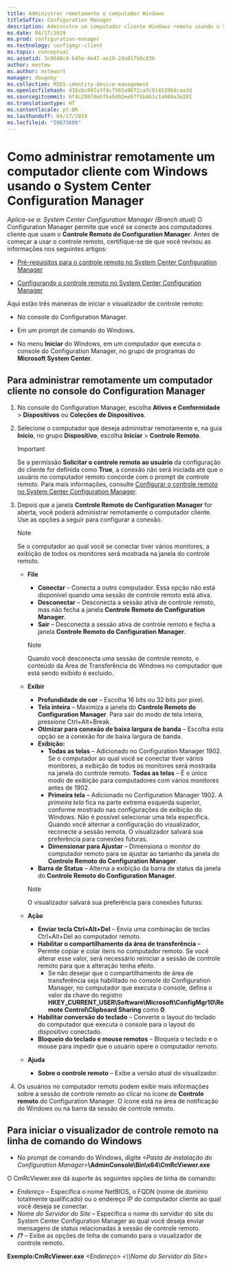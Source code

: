 ```yaml
---
title: Administrar remotamente o computador Windows
titleSuffix: Configuration Manager
description: Administre um computador cliente Windows remoto usando o System Center Configuration Manager.
ms.date: 04/17/2019
ms.prod: configuration-manager
ms.technology: configmgr-client
ms.topic: conceptual
ms.assetid: 3c9648c4-645e-4e47-ae10-2da817b8c83b
author: mestew
ms.author: mstewart
manager: dougeby
ms.collection: M365-identity-device-management
ms.openlocfilehash: d16cbc892a3f4c7565a9672ca7c0145396dcaa3d
ms.sourcegitcommit: 6f4c2987debfba5d02ee67f6b461c1a988a3e201
ms.translationtype: HT
ms.contentlocale: pt-BR
ms.lasthandoff: 04/17/2019
ms.locfileid: "59673608"
---
```

# <a name="how-to-remotely-administer-a-windows-client-computer-by-using-system-center-configuration-manager"></a>Como administrar remotamente um computador cliente com Windows usando o System Center Configuration Manager

*Aplica-se a: System Center Configuration Manager (Branch atual)* O Configuration Manager permite que você se conecte aos computadores cliente que usam o **Controle Remoto do Configuration Manager**. Antes de começar a usar o controle remoto, certifique-se de que você revisou as informações nos seguintes artigos:  

-   [Pré-requisitos para o controle remoto no System Center Configuration Manager](../../../../core/clients/manage/remote-control/prerequisites-for-remote-control.md)  

-   [Configurando o controle remoto no System Center Configuration Manager](../../../../core/clients/manage/remote-control/configuring-remote-control.md)  

Aqui estão três maneiras de iniciar o visualizador de controle remoto:  

-   No console do Configuration Manager.  

-   Em um prompt de comando do Windows.  

-   No menu **Iniciar** do Windows, em um computador que executa o console do Configuration Manager, no grupo de programas do **Microsoft System Center**.  

## <a name="to-remotely-administer-a-client-computer-from-the-configuration-manager-console"></a>Para administrar remotamente um computador cliente no console do Configuration Manager  

1.  No console do Configuration Manager, escolha **Ativos e Conformidade** > **Dispositivos** ou **Coleções de Dispositivos**.  

3.  Selecione o computador que deseja administrar remotamente e, na guia **Início**, no grupo **Dispositivo**, escolha **Iniciar** > **Controle Remoto**.  

    > [!IMPORTANT]  
    >  Se a permissão **Solicitar o controle remoto ao usuário** da configuração do cliente for definida como **True**, a conexão não será iniciada até que o usuário no computador remoto concorde com o prompt de controle remoto. Para mais informações, consulte [Configurar o controle remoto no System Center Configuration Manager](../../../../core/clients/manage/remote-control/configuring-remote-control.md).  

4.  Depois que a janela **Controle Remoto do Configuration Manager** for aberta, você poderá administrar remotamente o computador cliente. Use as opções a seguir para configurar a conexão.  

    > [!NOTE]  
    >  Se o computador ao qual você se conectar tiver vários monitores, a exibição de todos os monitores será mostrada na janela do controle remoto.  

    -   **File**
        - **Conectar** – Conecta a outro computador. Essa opção não está disponível quando uma sessão de controle remoto está ativa.  
        -   **Desconectar** – Desconecta a sessão ativa de controle remoto, mas não fecha a janela **Controle Remoto do Configuration Manager**.  
        - **Sair** – Desconecta a sessão ativa de controle remoto e fecha a janela **Controle Remoto do Configuration Manager**.  

        > [!NOTE]  
        >  Quando você desconecta uma sessão de controle remoto, o conteúdo da Área de Transferência do Windows no computador que está sendo exibido é excluído.


    - **Exibir**
      - **Profundidade de cor** – Escolha 16 bits ou 32 bits por pixel.
      -  **Tela inteira** – Maximiza a janela do **Controle Remoto do Configuration Manager**. Para sair do modo de tela inteira, pressione Ctrl+Alt+Break.  
      - **Otimizar para conexão de baixa largura de banda** – Escolha esta opção se a conexão for de baixa largura de banda.
      - **Exibição:**
        - **Todas as telas** – Adicionado no Configuration Manager 1902. Se o computador ao qual você se conectar tiver vários monitores, a exibição de todos os monitores será mostrada na janela do controle remoto. **Todas as telas** – É o único modo de exibição para computadores com vários monitores antes de 1902.
        -  **Primeira tela** – Adicionado no Configuration Manager 1902. A *primeira tela* fica na parte extrema esquerda superior, conforme mostrado nas configurações de exibição do Windows. Não é possível selecionar uma tela específica. Quando você alternar a configuração do visualizador, reconecte a sessão remota. O visualizador salvará sua preferência para conexões futuras.
        -  **Dimensionar para Ajustar** – Dimensiona o monitor do computador remoto para se ajustar ao tamanho da janela do **Controle Remoto do Configuration Manager**.
       - **Barra de Status** – Alterna a exibição da barra de status da janela do **Controle Remoto do Configuration Manager**.  

       > [!NOTE]  
       >  O visualizador salvará sua preferência para conexões futuras.

    -   **Ação**
        - **Enviar tecla Ctrl+Alt+Del** – Envia uma combinação de teclas Ctrl+Alt+Del ao computador remoto. 
        - **Habilitar o compartilhamento da área de transferência** – Permite copiar e colar itens no computador remoto. Se você alterar esse valor, será necessário reiniciar a sessão de controle remoto para que a alteração tenha efeito.   
          - Se não desejar que o compartilhamento de área de transferência seja habilitado no console do Configuration Manager, no computador que executa o console, defina o valor da chave do registro **HKEY_CURRENT_USER\Software\Microsoft\ConfigMgr10\Remote Control\Clipboard Sharing** como **0**.
        - **Habilitar conversão do teclado** – Converte o layout do teclado do computador que executa o console para o layout do dispositivo conectado.
        - **Bloqueio do teclado e mouse remotos** – Bloqueia o teclado e o mouse para impedir que o usuário opere o computador remoto.  

    -   **Ajuda**
        - **Sobre o controle remoto** – Exibe a versão atual do visualizador.  

5.  Os usuários no computador remoto podem exibir mais informações sobre a sessão de controle remoto ao clicar no ícone de **Controle remoto** do Configuration Manager. O ícone está na área de notificação do Windows ou na barra da sessão de controle remoto.  

## <a name="to-start-the-remote-control-viewer-from-the-windows-command-line"></a>Para iniciar o visualizador de controle remoto na linha de comando do Windows  

-   No prompt de comando do Windows, digite _<Pasta de instalação do Configuration Manager\>_**\AdminConsole\Bin\x64\CmRcViewer.exe**  

O CmRcViewer.exe dá suporte às seguintes opções de linha de comando:  

- *Endereço* – Especifica o nome NetBIOS, o FQDN (nome de domínio totalmente qualificado) ou o endereço IP do computador cliente ao qual você deseja se conectar.
- *Nome do Servidor do Site* – Especifica o nome do servidor do site do System Center Configuration Manager ao qual você deseja enviar mensagens de status relacionadas à sessão de controle remoto.
- **/?** – Exibe as opções de linha de comando para o visualizador de controle remoto.  
     
**Exemplo:CmRcViewer.exe** *<Endereço\>* *<\\\Nome do Servidor do Site>*  
